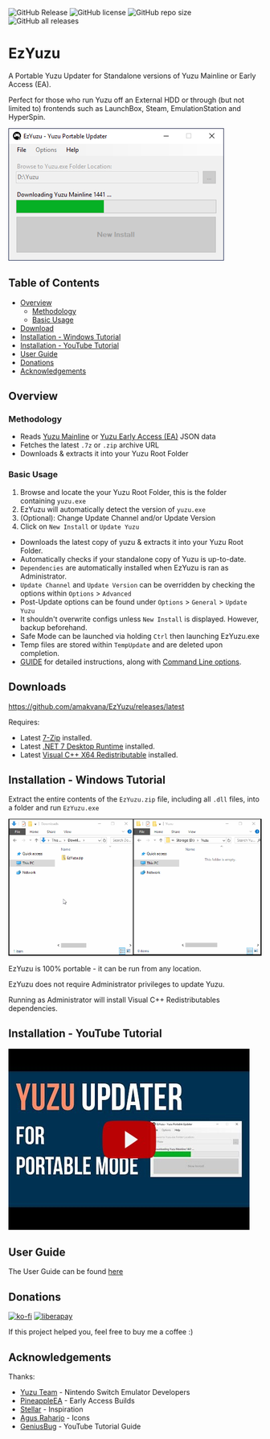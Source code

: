 ![GitHub Release](https://img.shields.io/github/v/release/amakvana/EzYuzu?style=for-the-badge)
![GitHub license](https://img.shields.io/github/license/amakvana/EzYuzu?style=for-the-badge)
![GitHub repo size](https://img.shields.io/github/repo-size/amakvana/EzYuzu?style=for-the-badge)
![GitHub all releases](https://img.shields.io/github/downloads/amakvana/EzYuzu/total?style=for-the-badge)

# EzYuzu

A Portable Yuzu Updater for Standalone versions of Yuzu Mainline or Early Access (EA).

Perfect for those who run Yuzu off an External HDD or through (but not limited to) frontends such as LaunchBox, Steam, EmulationStation and HyperSpin.

![EzYuzu v1.6.0.0](images/ezyuzu_1600.png)

## Table of Contents

- [Overview](#overview)
  - [Methodology](#methodology)
  - [Basic Usage](#basic-usage)
- [Download](#downloads)
- [Installation - Windows Tutorial](#installation---windows-tutorial)
- [Installation - YouTube Tutorial](#installation---youtube-tutorial)
- [User Guide](#user-guide)
- [Donations](#donations)
- [Acknowledgements](#acknowledgements)

## Overview

### Methodology

- Reads [Yuzu Mainline](https://github.com/yuzu-emu/yuzu-mainline/releases/latest) or [Yuzu Early Access (EA)](https://github.com/pineappleEA/pineapple-src/releases/latest) JSON data
- Fetches the latest `.7z` or `.zip` archive URL
- Downloads & extracts it into your Yuzu Root Folder

### Basic Usage

1. Browse and locate the your Yuzu Root Folder, this is the folder containing `yuzu.exe`
2. EzYuzu will automatically detect the version of `yuzu.exe`
3. (Optional): Change Update Channel and/or Update Version
4. Click on `New Install` or `Update Yuzu`

- Downloads the latest copy of yuzu & extracts it into your Yuzu Root Folder.
- Automatically checks if your standalone copy of Yuzu is up-to-date.
- `Dependencies` are automatically installed when EzYuzu is ran as Administrator.
- `Update Channel` and `Update Version` can be overridden by checking the options within `Options` > `Advanced`
- Post-Update options can be found under `Options` > `General` > `Update Yuzu`
- It shouldn't overwrite configs unless `New Install` is displayed. However, backup beforehand.
- Safe Mode can be launched via holding `Ctrl` then launching EzYuzu.exe
- Temp files are stored within `TempUpdate` and are deleted upon completion.
- [GUIDE](https://github.com/amakvana/EzYuzu/blob/master/GUIDE.md) for detailed instructions, along with [Command Line options](https://github.com/amakvana/EzYuzu/blob/master/GUIDE.md#command-line-interface-options).

## Downloads

https://github.com/amakvana/EzYuzu/releases/latest

Requires:

- Latest [7-Zip](https://www.7-zip.org/a/7z2301-x64.msi) installed.
- Latest [.NET 7 Desktop Runtime](https://dotnet.microsoft.com/en-us/download/dotnet/thank-you/runtime-desktop-7.0.5-windows-x64-installer) installed.
- Latest [Visual C++ X64 Redistributable](https://aka.ms/vs/16/release/vc_redist.x64.exe) installed.

## Installation - Windows Tutorial

Extract the entire contents of the `EzYuzu.zip` file, including all `.dll` files, into a folder and run `EzYuzu.exe`

![EzYuzuSetupAnimated](images/ezyuzu-setup.gif)

EzYuzu is 100% portable - it can be run from any location.

EzYuzu does not require Administrator privileges to update Yuzu.

Running as Administrator will install Visual C++ Redistributables dependencies.

## Installation - YouTube Tutorial

[![Watch the video](images/ezyuzu-youtube.jpg)](https://youtu.be/hZ5qipPfK5k)

## User Guide

The User Guide can be found [here](https://github.com/amakvana/EzYuzu/blob/master/GUIDE.md)

## Donations
[![ko-fi](https://ko-fi.com/img/githubbutton_sm.svg)](https://ko-fi.com/amakvana)
[![liberapay](https://liberapay.com/assets/widgets/donate.svg)](https://liberapay.com/amakvana/donate)

If this project helped you, feel free to buy me a coffee :)

## Acknowledgements

Thanks:

- [Yuzu Team](https://yuzu-emu.org/) - Nintendo Switch Emulator Developers
- [PineappleEA](https://github.com/pineappleEA/pineapple-src) - Early Access Builds
- [Stellar](https://github.com/StellarUpdater/Stellar) - Inspiration
- [Agus Raharjo](https://www.iconfinder.com/agusraharj) - Icons
- [GeniusBug](https://youtu.be/hZ5qipPfK5k) - YouTube Tutorial Guide
